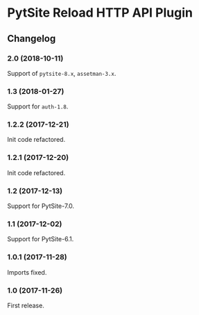 # PytSite Reload HTTP API Plugin


## Changelog


### 2.0 (2018-10-11)

Support of `pytsite-8.x`, `assetman-3.x`.


### 1.3 (2018-01-27)

Support for `auth-1.8`.


### 1.2.2 (2017-12-21)

Init code refactored.


### 1.2.1 (2017-12-20)

Init code refactored.


### 1.2 (2017-12-13)

Support for PytSite-7.0.


### 1.1 (2017-12-02)

Support for PytSite-6.1.


### 1.0.1 (2017-11-28)

Imports fixed.


### 1.0 (2017-11-26)

First release.
